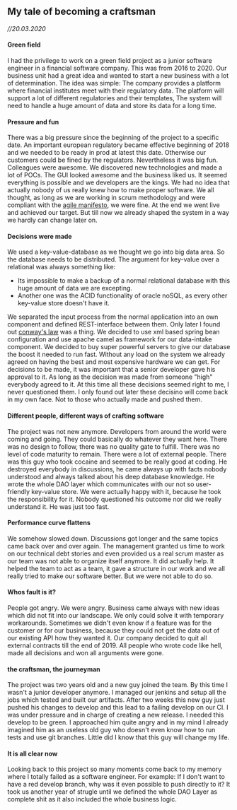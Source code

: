 ## My tale of becoming a craftsman
*//20.03.2020*

#### Green field
I had the privilege to work on a green field project as a junior software engineer in a financial software company. This was from 2016 to 2020.
Our business unit had a great idea and wanted to start a new business with a lot of determination.
The idea was simple: The company provides a platform where financial institutes meet with their regulatory data. The platform will support a lot of different regulatories and their templates, 
The system will need to handle a huge amount of data and store its data for a long time.

#### Pressure and fun
There was a big pressure since the beginning of the project to a specific date. An important european regulatory became effective beginning of 2018 and we needed to be ready in prod at latest this date. Otherwise our customers could be fined by the regulators.
Nevertheless it was big fun. Colleagues were awesome. We discovered new technologies and made a lot of POCs. The GUI looked awesome and the business liked us. It seemed everything is possible and we developers are the kings. 
We had no idea that actually nobody of us really knew how to make proper software.
We all thought, as long as we are working in scrum methodology and were compliant with the [agile manifesto](https://agilemanifesto.org/), we were fine.
At the end we went live and achieved our target. But till now we already shaped the system in a way we hardly can change later on.

#### Decisions were made
We used a key-value-database as we thought we go into big data area. So the database needs to be distributed. 
The argument for key-value over a relational was always something like:
 
* Its impossible to make a backup of a normal relational database with this huge amount of data we are excepting. 
* Another one was the ACID functionality of oracle noSQL, as every other key-value store doesn't have it.

We separated the input process from the normal application into an own component and defined REST-interface between them. Only later I found out [conway's law](http://www.melconway.com/Home/Conways_Law.html) was a thing. 
We decided to use xml based spring bean configuration and use apache camel as framework for our data-intake component. 
We decided to buy super powerful servers to give our database the boost it needed to run fast. Without any load on the system we already agreed on having the best and most expensive hardware we can get.
For decisions to be made, it was important that a senior developer gave his approval to it. As long as the decision was made from someone "high" everybody agreed to it. 
At this time all these decisions seemed right to me, I never questioned them. I only found out later these decisino will come back in my own face. Not to those who actually made and pushed them.

#### Different people, different ways of crafting software
The project was not new anymore. Developers from around the world were coming and going. They could basically do whatever they want here. There was no design to follow, there was no quality gate to fulfill. There was no level of code maturity to remain.
There were a lot of external people. There was this guy who took cocaine and seemed to be really good at coding. He destroyed everybody in discussions, he came always up with facts nobody understood and always talked about his deep database knowledge.
He wrote the whole DAO layer which communicates with our not so user-friendly key-value store. We were actually happy with it, because he took the responsibility for it. Nobody questioned his outcome nor did we really understand it. He was just too fast. 
 
#### Performance curve flattens
We somehow slowed down. Discussions got longer and the same topics came back over and over again.
The management granted us time to work on our technical debt stories and even provided us a real scrum master as our team was not able to organize itself anymore. It did actually help. It helped the team to act as a team, it gave a structure in our work and we all really tried to make our software better.
But we were not able to do so.

#### Whos fault is it? 
 People got angry. We were angry. Business came always with new ideas which did not fit into our landscape. We only could solve it with temporary workarounds. 
 Sometimes we didn't even know if a feature was for the customer or for our business, because they could not get the data out of our existing API how they wanted it. 
 Our company decided to quit all external contracts till the end of 2019. All people who wrote code like hell, made all decisions and won all arguments were gone.  
 
#### the craftsman, the journeyman
The project was two years old and a new guy joined the team. By this time I wasn't a junior developer anymore. I managed our jenkins and setup all the jobs which tested and built our artifacts.
After two weeks this new guy just pushed his changes to develop and this lead to a failing develop on our CI. I was under pressure and in charge of creating a new release. I needed this develop to be green.
I approached him quite angry and in my mind I already imagined him as an useless old guy who doesn't even know how to run tests and use git branches. Little did I know that this guy will change my life.     

#### It is all clear now
Looking back to this project so many moments come back to my memory where I totally failed as a software engineer. For example: If I don't want to have a red develop branch, why was it even possible to push directly to it?
It took us another year of strugle until we defined the whole DAO Layer as complete shit as it also included the whole business logic.